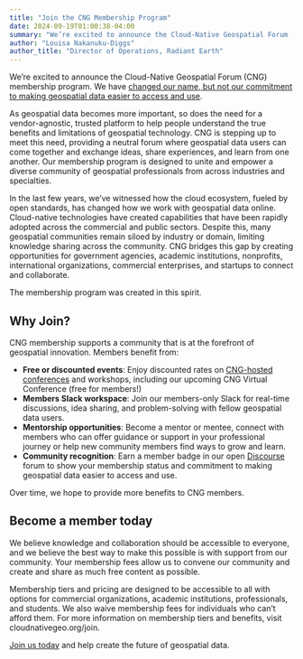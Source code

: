 ```yaml
---
title: "Join the CNG Membership Program"
date: 2024-09-19T01:00:38-04:00
summary: "We’re excited to announce the Cloud-Native Geospatial Forum (CNG) membership program. We have changed our name, but not our commitment to making geospatial data easier to access and use."
author: "Louisa Nakanuku-Diggs"
author_title: "Director of Operations, Radiant Earth" 
---
```


We’re excited to announce the Cloud-Native Geospatial Forum (CNG) membership program. We have [changed our name, but not our commitment to making geospatial data easier to access and use](https://cloudnativegeo.org/blog/2024/09/introducing-cng/).

As geospatial data becomes more important, so does the need for a vendor-agnostic, trusted platform to help people understand the true benefits and limitations of geospatial technology. CNG is stepping up to meet this need, providing a neutral forum where geospatial data users can come together and exchange ideas, share experiences, and learn from one another. Our membership program is designed to unite and empower a diverse community of geospatial professionals from across industries and specialties.

In the last few years, we’ve witnessed how the cloud ecosystem, fueled by open standards, has changed how we work with geospatial data online. Cloud-native technologies have created capabilities that have been rapidly adopted across the commercial and public sectors. Despite this, many geospatial communities remain siloed by industry or domain, limiting knowledge sharing across the community. CNG bridges this gap by creating opportunities for government agencies, academic institutions, nonprofits, international organizations, commercial enterprises, and startups to connect and collaborate.

The membership program was created in this spirit.

## Why Join?

CNG membership supports a community that is at the forefront of geospatial innovation. Members benefit from:

- **Free or discounted events**: Enjoy discounted rates on [CNG-hosted conferences](https://events.zoom.us/ev/Asg4hCYlKUnIia-OW9lpF8c8ne9P66sjzrLdMbvkXGguK3Z9ih_C~AkQ62ZVQEjbIM4hWpTU4BE37MveEIDNQKPFqeMZsg8Dm93CJvYqQhFKDUg?lmt=1726533984000) and workshops, including our upcoming CNG Virtual Conference (free for members!)
- **Members Slack workspace**: Join our members-only Slack for real-time discussions, idea sharing, and problem-solving with fellow geospatial data users.
- **Mentorship opportunities**: Become a mentor or mentee, connect with members who can offer guidance or support in your professional journey or help new community members find ways to grow and learn.
- **Community recognition**: Earn a member badge in our open [Discourse](https://cng.discourse.group/) forum to show your membership status and commitment to making geospatial data easier to access and use.

Over time, we hope to provide more benefits to CNG members.

## Become a member today

We believe knowledge and collaboration should be accessible to everyone, and we believe the best way to make this possible is with support from our community. Your membership fees allow us to convene our community and create and share as much free content as possible.

Membership tiers and pricing are designed to be accessible to all with options for commercial organizations, academic institutions, professionals, and students. We also waive membership fees for individuals who can’t afford them. For more information on membership tiers and benefits, visit cloudnativegeo.org/join.

[Join us today](/join) and help create the future of geospatial data.
